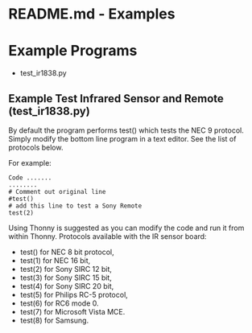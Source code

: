 
# README.md - Examples

# Example Programs
- test_ir1838.py


## Example Test Infrared Sensor and Remote  (test_ir1838.py)

By default the program performs test() which tests the NEC 9 protocol.
Simply modify the bottom line program in a text editor.  See the list of protocols below.

For example:

```
Code .......
........
# Comment out original line
#test() 
# add this line to test a Sony Remote
test(2)
```

Using Thonny is suggested as you can modify the code and run it from within Thonny.
Protocols available with the IR sensor board:
* test() for NEC 8 bit protocol,
* test(1) for NEC 16 bit,
* test(2) for Sony SIRC 12 bit,
* test(3) for Sony SIRC 15 bit,
* test(4) for Sony SIRC 20 bit,
* test(5) for Philips RC-5 protocol,
* test(6) for RC6 mode 0.
* test(7) for Microsoft Vista MCE.
* test(8) for Samsung.

